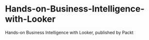 # Hands-on-Business-Intelligence-with-Looker
Hands-on Business Intelligence with Looker, published by Packt
